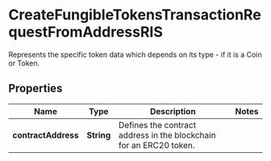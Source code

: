 

# CreateFungibleTokensTransactionRequestFromAddressRIS

Represents the specific token data which depends on its type - if it is a Coin or Token.

## Properties

Name | Type | Description | Notes
------------ | ------------- | ------------- | -------------
**contractAddress** | **String** | Defines the contract address in the blockchain for an ERC20 token. | 




